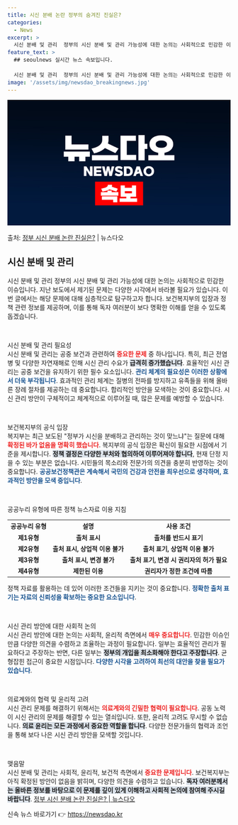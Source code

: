 ```yaml
---
title: 시신 분배 논란 정부의 숨겨진 진실은?
categories:
  - News
excerpt: >
  시신 분배 및 관리  정부의 시신 분배 및 관리 가능성에 대한 논의는 사회적으로 민감한 이슈입니다. 지난 보…
feature_text: >
  ## seoulnews 실시간 뉴스 속보입니다.

  시신 분배 및 관리  정부의 시신 분배 및 관리 가능성에 대한 논의는 사회적으로 민감한 이슈입니다. 지난 보…
image: '/assets/img/newsdao_breakingnews.jpg'
---
```


![뉴스다오 속보](/assets/img/newsdao_breakingnews.jpg)

<p>출처: <a href="https://newsdao.kr/4763" rel="dofollow">정부 시신 분배 논란 진실은?</a> | 뉴스다오</p>

<h2 data-ke-size="size26">시신 분배 및 관리</h2>

시신 분배 및 관리 정부의 시신 분배 및 관리 가능성에 대한 논의는 사회적으로 민감한 이슈입니다. 지난 보도에서 제기된 문제는 다양한 시각에서 바라볼 필요가 있습니다. 이번 글에서는 해당 문제에 대해 심층적으로 탐구하고자 합니다. 보건복지부의 입장과 정책 관련 정보를 제공하며, 이를 통해 독자 여러분이 보다 명확한 이해를 얻을 수 있도록 돕겠습니다.

<p data-ke-size="size16">&nbsp;</p>

시신 분배 및 관리 필요성  
시신 분배 및 관리는 공중 보건과 관련하여 <b><span style="color: #ee2323;">중요한 문제</span></b> 중 하나입니다. 특히, 최근 전염병 및 다양한 자연재해로 인해 시신 관리 수요가 <b><span style="background-color: #21538527;">급격히 증가했습니다</span></b>. 효율적인 시신 관리는 공중 보건을 유지하기 위한 필수 요소입니다. <b><span style="color: #1a5490;">관리 체계의 필요성은 이러한 상황에서 더욱 부각됩니다</span></b>. 효과적인 관리 체계는 질병의 전파를 방지하고 유족들을 위해 올바른 장례 절차를 제공하는 데 중요합니다. 합리적인 방안을 모색하는 것이 중요합니다. 시신 관리 방안이 구체적이고 체계적으로 이루어질 때, 많은 문제를 예방할 수 있습니다.

<p data-ke-size="size16">&nbsp;</p>

보건복지부의 공식 입장  
복지부는 최근 보도된 "정부가 시신을 분배하고 관리하는 것이 맞느냐"는 질문에 대해 <b><span style="color: #ee2323;">확정된 바가 없음을 명확히 했습니다</span></b>. 복지부의 공식 입장은 확신이 필요한 시점에서 기준을 제시합니다. <b><span style="background-color: #21538527;">정책 결정은 다양한 부처와 협의하여 이루어져야 합니다</span></b>, 현재 단정 지을 수 있는 부분은 없습니다. 시민들의 목소리와 전문가의 의견을 충분히 반영하는 것이 중요합니다. <b><span style="color: #1a5490;">공공보건정책관은 계속해서 국민의 건강과 안전을 최우선으로 생각하며, 효과적인 방안을 모색 중입니다</span></b>.

<p data-ke-size="size16">&nbsp;</p>

공공누리 유형에 따른 정책 뉴스자료 이용 지침  
<table style="width: 100%; border-collapse: collapse;">  
<tr><th style="text-align: center; height: 17px;"><b>공공누리 유형</b></th><th style="text-align: center; height: 17px;"><b>설명</b></th><th style="text-align: center; height: 17px;"><b>사용 조건</b></th></tr>  
<tr><td style="text-align: center; height: 17px;"><b>제1유형</b></td><td style="text-align: center; height: 17px;"><b>출처 표시</b></td><td style="text-align: center; height: 17px;"><b>출처를 반드시 표기</b></td></tr>  
<tr><td style="text-align: center; height: 17px;"><b>제2유형</b></td><td style="text-align: center; height: 17px;"><b>출처 표시, 상업적 이용 불가</b></td><td style="text-align: center; height: 17px;"><b>출처 표기, 상업적 이용 불가</b></td></tr>  
<tr><td style="text-align: center; height: 17px;"><b>제3유형</b></td><td style="text-align: center; height: 17px;"><b>출처 표시, 변경 불가</b></td><td style="text-align: center; height: 17px;"><b>출처 표기, 변경 시 권리자의 허가 필요</b></td></tr>  
<tr><td style="text-align: center; height: 17px;"><b>제4유형</b></td><td style="text-align: center; height: 17px;"><b>제한된 이용</b></td><td style="text-align: center; height: 17px;"><b>권리자가 정한 조건에 따름</b></td></tr>  
</table>  
정책 자료를 활용하는 데 있어 이러한 조건들을 지키는 것이 중요합니다. <b><span style="color: #1a5490;">정확한 출처 표기는 자료의 신뢰성을 확보하는 중요한 요소입니다</span></b>.

<p data-ke-size="size16">&nbsp;</p>

시신 관리 방안에 대한 사회적 논의  
시신 관리 방안에 대한 논의는 사회적, 윤리적 측면에서 <b><span style="color: #ee2323;">매우 중요합니다</span></b>. 민감한 이슈인 만큼 다양한 의견을 수렴하고 조율하는 과정이 필요합니다. 일부는 효율적인 관리가 필요하다고 주장하는 반면, 다른 일부는 <b><span style="background-color: #21538527;">정부의 개입을 최소화해야 한다고 주장합니다</span></b>. 균형잡힌 접근이 중요한 시점입니다. <b><span style="color: #1a5490;">다양한 시각을 고려하여 최선의 대안을 찾을 필요가 있습니다</span></b>.

<p data-ke-size="size16">&nbsp;</p>

의료계와의 협력 및 윤리적 고려  
시신 관리 문제를 해결하기 위해서는 <b><span style="color: #ee2323;">의료계와의 긴밀한 협력이 필요합니다</span></b>. 공동 노력이 시신 관리의 문제를 해결할 수 있는 열쇠입니다. 또한, 윤리적 고려도 무시할 수 없습니다. <b><span style="background-color: #21538527;">의료 윤리는 모든 과정에서 중요한 역할을 합니다</span></b>. 다양한 전문가들의 협력과 조언을 통해 보다 나은 시신 관리 방안을 모색할 것입니다.

<p data-ke-size="size16">&nbsp;</p>

맺음말  
시신 분배 및 관리는 사회적, 윤리적, 보건적 측면에서 <b><span style="color: #ee2323;">중요한 문제입니다</span></b>. 보건복지부는 아직 확정된 방안이 없음을 밝히며, 다양한 의견을 수렴하고 있습니다. <b><span style="background-color: #21538527;">독자 여러분께서는 올바른 정보를 바탕으로 이 문제를 깊이 있게 이해하고 사회적 논의에 참여해 주시길 바랍니다</span></b>. [정부 시신 분배 논란 진실은? | 뉴스다오](https://newsdao.kr/4763) 

신속 뉴스 바로가기 👉 <a href="https://newsdao.kr" rel="dofollow">https://newsdao.kr</a>


